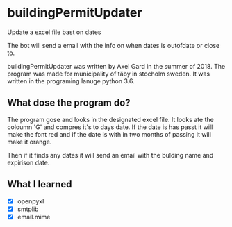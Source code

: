 # buildingPermitUpdater

Update a excel file bast on dates

The bot will send a email with the info on when dates is outofdate or close to. 

buildingPermitUpdater was written by Axel Gard in the summer of 2018.
The program was made for municipality of täby in stocholm sweden.
It was written in the programing lanuge python 3.6.

## What dose the program do?

The program gose and looks in the designated excel file.
It looks ate the coloumn 'G' and compres it's to days date.
If the date is has passt it will make the font red and if
the date is with in two months of passing it will make it orange.

Then if it finds any dates it will send an email
with the bulding name and expirison date.

## What I learned 

- [x] openpyxl
- [x] smtplib
- [x] email.mime

